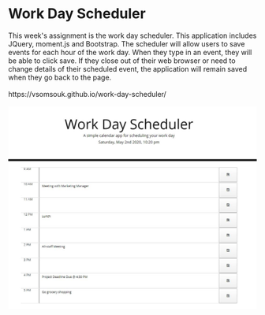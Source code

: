 <h1>Work Day Scheduler</h1>
</ br>
</ br>
This week's assignment is the work day scheduler. This application includes JQuery, moment.js and Bootstrap. The scheduler will allow users to save events for each hour of the work day. When they type in an event, they will be able to click save. If they close out of their web browser or need to change details of their scheduled event, the application will remain saved when they go back to the page. 
<br>
<br>
https://vsomsouk.github.io/work-day-scheduler/
<br>
<br>
<img src="./Develop/screenshot.JPG">
